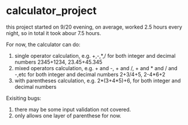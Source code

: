 # calculator_project


this project started on 9/20 evening, on average, worked 2.5 hours every night, so in total it took abour 7.5 hours.

For now, the calculator can do:
  1. single operator calculation, e.g. +,-,*,/ for both integer and decimal numbers
     2345+1234, 23.45+45.345
  2. mixed operators calculation, e.g. + and -, + and /, + and * and / and -,etc for both integer and decimal numbers
     2+3/4+5, 2-4*6+2
  3. with parentheses calculation, e.g. 2*(3+4*5)+6, for both integer and decimal numbers
    
  
  
Exisiting bugs:
  1. there may be some input validation not covered. 
  2. only allows one layer of parenthese for now. 


